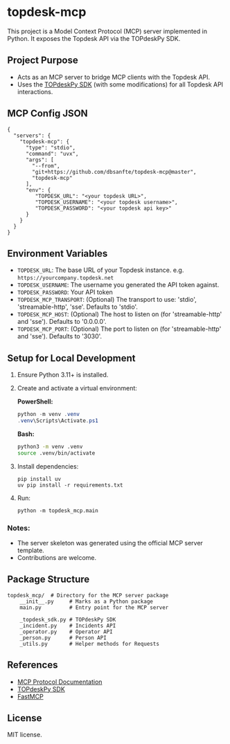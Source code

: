 # topdesk-mcp

This project is a Model Context Protocol (MCP) server implemented in Python. It exposes the Topdesk API via the TOPdeskPy SDK.

## Project Purpose
- Acts as an MCP server to bridge MCP clients with the Topdesk API.
- Uses the [TOPdeskPy SDK](https://github.com/TwinkelToe/TOPdeskPy) (with some modifications) for all Topdesk API interactions.

## MCP Config JSON
```
{
  "servers": {
    "topdesk-mcp": {
      "type": "stdio",
      "command": "uvx",
      "args": [
        "--from", 
        "git+https://github.com/dbsanfte/topdesk-mcp@master",
        "topdesk-mcp"
      ],
      "env": {
         "TOPDESK_URL": "<your topdesk URL>",
         "TOPDESK_USERNAME": "<your topdesk username>",
         "TOPDESK_PASSWORD": "<your topdesk api key>"
      }
    }
  }
}
```

## Environment Variables
* `TOPDESK_URL`: The base URL of your Topdesk instance. e.g. `https://yourcompany.topdesk.net`
* `TOPDESK_USERNAME`: The username you generated the API token against.
* `TOPDESK_PASSWORD`: Your API token
* `TOPDESK_MCP_TRANSPORT`: (Optional) The transport to use: 'stdio', 'streamable-http', 'sse'. Defaults to 'stdio'.
* `TOPDESK_MCP_HOST`: (Optional) The host to listen on (for 'streamable-http' and 'sse'). Defaults to '0.0.0.0'.
* `TOPDESK_MCP_PORT`: (Optional) The port to listen on (for 'streamable-http' and 'sse'). Defaults to '3030'.

## Setup for Local Development
1. Ensure Python 3.11+ is installed.
2. Create and activate a virtual environment:

   **PowerShell:**
   ```powershell
   python -m venv .venv
   .venv\Scripts\Activate.ps1
   ```

   **Bash:**
   ```bash
   python3 -m venv .venv
   source .venv/bin/activate
   ```

3. Install dependencies:
   ```
   pip install uv
   uv pip install -r requirements.txt
   ```
   
4. Run:
   ```
   python -m topdesk_mcp.main
   ```
   
### Notes:
* The server skeleton was generated using the official MCP server template.
* Contributions are welcome.

## Package Structure
```
topdesk_mcp/  # Directory for the MCP server package
    __init__.py     # Marks as a Python package
    main.py         # Entry point for the MCP server
    
    _topdesk_sdk.py # TOPdeskPy SDK
    _incident.py    # Incidents API
    _operator.py    # Operator API
    _person.py      # Person API
    _utils.py       # Helper methods for Requests
```

## References
- [MCP Protocol Documentation](https://modelcontextprotocol.io/llms-full.txt)
- [TOPdeskPy SDK](https://github.com/TwinkelToe/TOPdeskPy)
- [FastMCP](https://github.com/jlowin/fastmcp)

## License
MIT license.
